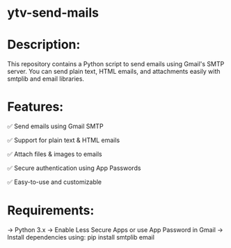 # ytv-send-mails

# Description:
This repository contains a Python script to send emails using Gmail's SMTP server. You can send plain text, HTML emails, and attachments easily with smtplib and email libraries.

# Features:
✅ Send emails using Gmail SMTP

✅ Support for plain text & HTML emails

✅ Attach files & images to emails

✅ Secure authentication using App Passwords

✅ Easy-to-use and customizable

# Requirements:
-> Python 3.x
-> Enable Less Secure Apps or use App Password in Gmail
-> Install dependencies using:
  pip install smtplib email
